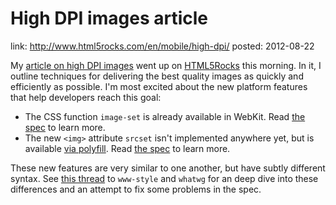 High DPI images article
=======================
link: http://www.html5rocks.com/en/mobile/high-dpi/
posted: 2012-08-22

My [article on high DPI images][article] went up on [HTML5Rocks][h5r]
this morning. In it, I outline techniques for delivering the best
quality images as quickly and efficiently as possible. I'm most excited
about the new platform features that help developers reach this goal:

- The CSS function `image-set` is already available in WebKit. Read [the
  spec][imageset-spec] to learn more.
- The new `<img>` attribute `srcset` isn't implemented anywhere yet, but
  is available [via polyfill][srcset-polyfill]. Read [the spec][srcset-spec]
  to learn more.

These new features are very similar to one another, but have subtly
different syntax. See [this thread][email] to `www-style` and `whatwg`
for an deep dive into these differences and an attempt to fix some
problems in the spec.

[article]: http://www.html5rocks.com/en/mobile/high-dpi/
[h5r]: http://www.html5rocks.com/
[imageset-spec]: http://dev.w3.org/csswg/css4-images/#image-set-notation
[srcset-spec]: http://www.whatwg.org/specs/web-apps/current-work/multipage/embedded-content-1.html#attr-img-srcset
[srcset-polyfill]: https://github.com/borismus/srcset-polyfill/
[email]: http://lists.w3.org/Archives/Public/www-style/2012Aug/0604.html

